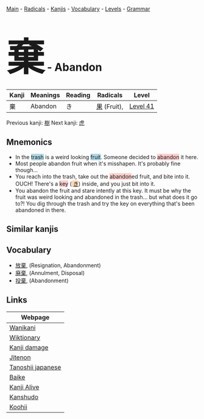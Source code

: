 <style> bigfont {font-size: 100px}</style>
[Main](../README.md) -
[Radicals](../radicals.md) -
[Kanjis](../kanjis.md) -
[Vocabulary](../vocabulary.md) -
[Levels](../levels.md) -
[Grammar](../grammar.md)
# <bigfont> 棄</bigfont> - Abandon 

| Kanji | Meanings | Reading | Radicals | Level |
| --- | --- | --- | --- | --- |
| 棄 | Abandon | き | [果](../radicals/果.md) (Fruit),  | [Level 41](../levels/wk_level41.md) |

Previous kanji: [樹](樹.md) Next kanji: [虎](虎.md) 

## Mnemonics
 * In the <span style="background-color:#ADD8E6"> trash</span> is a weird looking <span style="background-color:#ADD8E6"> fruit</span>. Someone decided to <span style="background-color:#ffcccb"> abandon</span> it here.
* Most people abandon fruit when it's misshapen. It's probably fine though...
* You reach into the trash, take out the <span style="background-color:#ffcccb"> abandon</span>ed fruit, and bite into it. OUCH! There's a <span style="background-color:#ffcccb"> key</span> (<span style="background-color:#fed8b1"> [き](https://jisho.org/search/き)</span>) inside, and you just bit into it.
* You abandon the fruit and stare intently at this key. It must be why the fruit was weird looking and abandoned in the trash... but what does it go to?! You dig through the trash and try the key on everything that's been abandoned in there.


## Similar kanjis
 


## Vocabulary
 * [放棄](../vocabulary/棄.md), (Resignation, Abandonment)
* [廃棄](../vocabulary/棄.md), (Annulment, Disposal)
* [投棄](../vocabulary/棄.md), (Abandonment)



## Links 

| Webpage |
| --- |
| [Wanikani          ](https://www.wanikani.com/kanji/棄) |
| [Wiktionary        ](https://en.wiktionary.org/wiki/棄) |
| [Kanji damage      ](http://www.kanjidamage.com/kanji/search?utf8=✓&q=棄) |
| [Jitenon           ](https://jitenon.com/kanji/棄) |
| [Tanoshii japanese ](https://www.tanoshiijapanese.com/dictionary/kanji.cfm?k=棄) |
| [Baike             ](https://baike.baidu.com/item/棄) |
| [Kanji Alive       ](https://app.kanjialive.com/棄) |
| [Kanshudo          ](https://www.kanshudo.com/searchmn?q=棄) |
| [Koohii            ](https://kanji.koohii.com/study/kanji/棄) |
